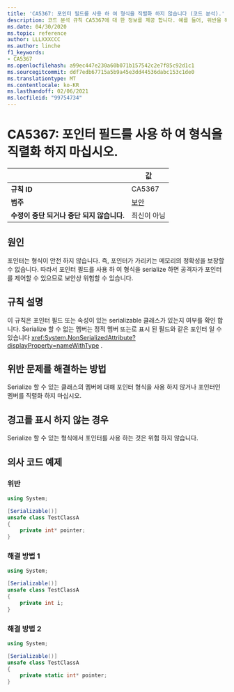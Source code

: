 ```yaml
---
title: 'CA5367: 포인터 필드를 사용 하 여 형식을 직렬화 하지 않습니다 (코드 분석).'
description: 코드 분석 규칙 CA5367에 대 한 정보를 제공 합니다. 예를 들어, 위반을 해결 하는 방법, 위반 하는 경우를 포함 합니다.
ms.date: 04/30/2020
ms.topic: reference
author: LLLXXXCCC
ms.author: linche
f1_keywords:
- CA5367
ms.openlocfilehash: a99ec447e230a60b071b157542c2e7f85c92d1c1
ms.sourcegitcommit: ddf7edb67715a5b9a45e3dd44536dabc153c1de0
ms.translationtype: MT
ms.contentlocale: ko-KR
ms.lasthandoff: 02/06/2021
ms.locfileid: "99754734"
---
```

# <a name="ca5367-do-not-serialize-types-with-pointer-fields"></a>CA5367: 포인터 필드를 사용 하 여 형식을 직렬화 하지 마십시오.

| | 값 |
|-|-|
| **규칙 ID** |CA5367|
| **범주** |[보안](security-warnings.md)|
| **수정이 중단 되거나 중단 되지 않습니다.** |최신이 아님|

## <a name="cause"></a>원인

포인터는 형식이 안전 하지 않습니다. 즉, 포인터가 가리키는 메모리의 정확성을 보장할 수 없습니다. 따라서 포인터 필드를 사용 하 여 형식을 serialize 하면 공격자가 포인터를 제어할 수 있으므로 보안상 위험할 수 있습니다.

## <a name="rule-description"></a>규칙 설명

이 규칙은 포인터 필드 또는 속성이 있는 serializable 클래스가 있는지 여부를 확인 합니다. Serialize 할 수 없는 멤버는 정적 멤버 또는로 표시 된 필드와 같은 포인터 일 수 있습니다 <xref:System.NonSerializedAttribute?displayProperty=nameWithType> .

## <a name="how-to-fix-violations"></a>위반 문제를 해결하는 방법

Serialize 할 수 있는 클래스의 멤버에 대해 포인터 형식을 사용 하지 않거나 포인터인 멤버를 직렬화 하지 마십시오.

## <a name="when-to-suppress-warnings"></a>경고를 표시 하지 않는 경우

Serialize 할 수 있는 형식에서 포인터를 사용 하는 것은 위험 하지 않습니다.

## <a name="pseudo-code-examples"></a>의사 코드 예제

### <a name="violation"></a>위반

```csharp
using System;

[Serializable()]
unsafe class TestClassA
{
    private int* pointer;
}
```

### <a name="solution-1"></a>해결 방법 1

```csharp
using System;

[Serializable()]
unsafe class TestClassA
{
    private int i;
}
```

### <a name="solution-2"></a>해결 방법 2

```csharp
using System;

[Serializable()]
unsafe class TestClassA
{
    private static int* pointer;
}
```
